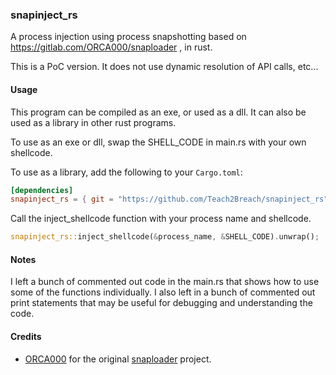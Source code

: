 ### snapinject_rs

A process injection using process snapshotting based on https://gitlab.com/ORCA000/snaploader , in rust.

This is a PoC version. It does not use dynamic resolution of API calls, etc...

#### Usage

This program can be compiled as an exe, or used as a dll. It can also be used as a library in other rust programs.

To use as an exe or dll, swap the SHELL_CODE in main.rs with your own shellcode.

To use as a library, add the following to your `Cargo.toml`:

```toml
[dependencies]
snapinject_rs = { git = "https://github.com/Teach2Breach/snapinject_rs" }
```
Call the inject_shellcode function with your process name and shellcode.

```rust
snapinject_rs::inject_shellcode(&process_name, &SHELL_CODE).unwrap();
```

#### Notes

I left a bunch of commented out code in the main.rs that shows how to use some of the functions individually. I also left in a bunch of commented out print statements that may be useful for debugging and understanding the code.

#### Credits

- [ORCA000](https://gitlab.com/ORCA000) for the original [snaploader](https://gitlab.com/ORCA000/snaploader) project.
